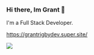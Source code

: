 ### Hi there, Im Grant 👋

I'm a Full Stack Developer.

https://grantrigbydev.super.site/

![](https://visitor-badge.glitch.me/badge?page_id=grantis.grantis)
